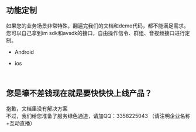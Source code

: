 ## 功能定制

如果您的业务场景非常特殊，翻遍完我们的文档和demo代码，都不能满足需求。<br/>
您可以自己拿到im sdk和avsdk的接口，自由操作信令、群组、音视频接口进行定制。<br/>

* Android


* ios

```


```


## 您是壕不差钱现在就是要快快快上线产品？

抱歉，文档里没有解决方案<br/>
不过，我们给您准备了服务绿色通道，请加QQ：3358225043 （请注明企业名称+互动直播）